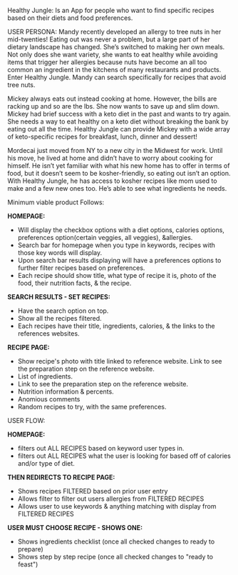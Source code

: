 Healthy Jungle:
Is an App for people who want to find specific recipes based on their diets and food preferences.

USER PERSONA:
Mandy recently developed an allergy to tree nuts in her mid-twenties! Eating out was never a problem, but a large part of her dietary landscape has changed. She’s switched to making her own meals. Not only does she want variety, she wants to eat healthy while avoiding items that trigger her allergies because nuts have become an all too common an ingredient in the kitchens of many restaurants and products. Enter Healthy Jungle. Mandy can search specifically for recipes that avoid tree nuts.

Mickey always eats out instead cooking at home. However, the bills are racking up and so are the lbs. She now wants to save up and slim down. Mickey had brief success with a keto diet in the past and wants to try again. She needs a way to eat healthy on a keto diet without breaking the bank by eating out all the time. Healthy Jungle can provide Mickey with a wide array of keto-specific recipes for breakfast, lunch, dinner and dessert!

Mordecai just moved from NY to a new city in the Midwest for work. Until his move, he lived at home and didn’t have to worry about cooking for himself. He isn’t yet familiar with what his new home has to offer in terms of food, but it doesn’t seem to be kosher-friendly, so eating out isn’t an option. With Healthy Jungle, he has access to kosher recipes like mom used to make and a few new ones too. He’s able to see what ingredients he needs.

Minimum viable product Follows:

**HOMEPAGE:** 
- Will display the checkbox options with a diet options, calories options, preferences option(certain veggies, all veggies), &allergies. 
- Search bar for homepage when you type in keywords, recipes with those key words will display.
- Upon search bar results displaying will have a preferences options to further filter recipes based on preferences.
- Each recipe should show title, what type of recipe it is, photo of the food, their nutrition facts, & the recipe.

**SEARCH RESULTS - SET RECIPES:** 
- Have the search option on top.
- Show all the recipes filtered.
- Each recipes have their title, ingredients, calories, & the links to the references websites.

**RECIPE PAGE:**
- Show recipe's photo with title linked to reference website. Link to see the preparation step on the reference website.
- List of ingredients.
- Link to see the preparation step on the reference website.
- Nutrition information & percents.
- Anomious comments
- Random recipes to try, with the same preferences. 


USER FLOW:

**HOMEPAGE:**
- filters out ALL RECIPES based on keyword user types in.
- filters out ALL RECIPES what the user is looking for based off of calories and/or type of diet.

**THEN REDIRECTS TO RECIPE PAGE:**
- Shows recipes FILTERED based on prior user entry
- Allows filter to filter out users allergies from FILTERED RECIPES
- Allows user to use keywords & anything matching with display from FILTERED RECIPES

**USER MUST CHOOSE RECIPE - SHOWS ONE:**
- Shows ingredients checklist (once all checked changes to ready to prepare)
- Shows step by step recipe (once all checked changes to "ready to feast")
